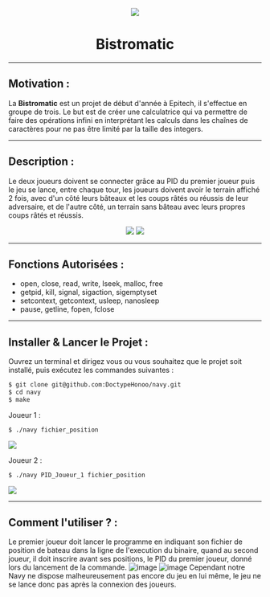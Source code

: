 <p align="center">
  <img src="https://user-images.githubusercontent.com/91092610/174841251-a7b3671d-5941-43e3-94d3-3d1988cd08de.png"/>
</p>
<h1 align="center">
   Bistromatic
</h1>

---

## Motivation : 

La **Bistromatic** est un projet de début d'année à Epitech, il s'effectue en groupe de trois. Le but est de créer une calculatrice qui va permettre de faire des opérations infini en interprétant les calculs dans les chaînes de caractères pour ne pas être limité par la taille des integers.

---

## Description :

Le deux joueurs doivent se connecter grâce au PID du premier joueur puis le jeu se lance, entre chaque tour, les joueurs doivent avoir le terrain affiché 2 fois, avec d'un côté leurs bâteaux et les coups râtés ou réussis de leur adversaire, et de l'autre côté, un terrain sans bâteau avec leurs propres coups râtés et réussis.
<p align="center">
  <img src="https://user-images.githubusercontent.com/91092610/174827702-54f12637-4eb7-49fc-8d1d-730814a30b71.png">
  <img src="https://user-images.githubusercontent.com/91092610/174829629-1b7d3370-e161-4767-b703-3f96de20b1b4.png">
</p>


---

## Fonctions Autorisées : 

- open, close, read, write, lseek, malloc, free
- getpid, kill, signal, sigaction, sigemptyset
- setcontext, getcontext, usleep, nanosleep
- pause, getline, fopen, fclose

---

## Installer & Lancer le Projet :

Ouvrez un terminal et dirigez vous ou vous souhaitez que le projet soit installé, puis exécutez les commandes suivantes : 
```bash
$ git clone git@github.com:DoctypeHonoo/navy.git
$ cd navy
$ make
```
Joueur 1 :
```bash
$ ./navy fichier_position
```
<img src="https://user-images.githubusercontent.com/91092610/174832174-558e3cbe-f660-4988-8336-827b6394e9c1.png">

Joueur 2 :
```bash
$ ./navy PID_Joueur_1 fichier_position
```
<img src="https://user-images.githubusercontent.com/91092610/174832311-ed529100-feb5-4526-b947-bbf7510257ec.png">

---

## Comment l'utiliser ? : 

Le premier joueur doit lancer le programme en indiquant son fichier de position de bateau dans la ligne de l'execution du binaire, quand au second joueur, il doit inscrire avant ses positions, le PID du premier joueur, donné lors du lancement de la commande.
![image](https://user-images.githubusercontent.com/91092610/174833486-a7b48464-fda2-405f-912c-8fd53e112580.png)
![image](https://user-images.githubusercontent.com/91092610/174833586-2d946769-497f-4655-96a4-f39091ce527b.png)
Cependant notre Navy ne dispose malheureusement pas encore du jeu en lui même, le jeu ne se lance donc pas après la connexion des joueurs.
